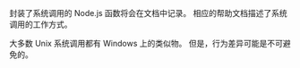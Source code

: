 
封装了系统调用的 Node.js 函数将会在文档中记录。 
相应的帮助文档描述了系统调用的工作方式。

大多数 Unix 系统调用都有 Windows 上的类似物。
但是，行为差异可能是不可避免的。

